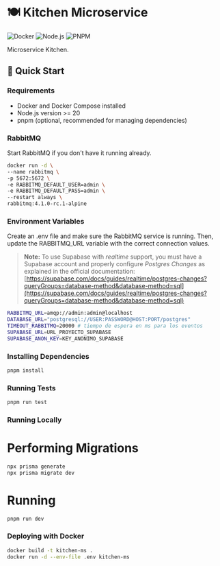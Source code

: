# 🍽️ Kitchen Microservice

![Docker](https://img.shields.io/badge/Docker-2CA5E0?style=for-the-badge&logo=docker&logoColor=white)
![Node.js](https://img.shields.io/badge/Node.js-20.19.0-green?style=for-the-badge&logo=nodedotjs)
![PNPM](https://img.shields.io/badge/pnpm-%234a4a4a.svg?style=for-the-badge&logo=pnpm&logoColor=f69220)

Microservice Kitchen.

## 🚀 Quick Start

### Requirements

- Docker and Docker Compose installed
- Node.js version >= 20
- pnpm (optional, recommended for managing dependencies)

### RabbitMQ

Start RabbitMQ if you don't have it running already.

```bash
docker run -d \
--name rabbitmq \
-p 5672:5672 \
-e RABBITMQ_DEFAULT_USER=admin \
-e RABBITMQ_DEFAULT_PASS=admin \
--restart always \
rabbitmq:4.1.0-rc.1-alpine
```

### Environment Variables

Create an .env file and make sure the RabbitMQ service is running. Then, update the RABBITMQ_URL variable with the correct connection values.

> **Note:** To use Supabase with _realtime_ support, you must have a Supabase account and properly configure _Postgres Changes_ as explained in the official documentation:  
> [https://supabase.com/docs/guides/realtime/postgres-changes?queryGroups=database-method&database-method=sql](https://supabase.com/docs/guides/realtime/postgres-changes?queryGroups=database-method&database-method=sql)

```bash
RABBITMQ_URL=amqp://admin:admin@localhost
DATABASE_URL="postgresql://USER:PASSWORD@HOST:PORT/postgres"
TIMEOUT_RABBITMQ=20000 # tiempo de espera en ms para los eventos
SUPABASE_URL=URL_PROYECTO_SUPABASE
SUPABASE_ANON_KEY=KEY_ANONIMO_SUPABASE
```

### Installing Dependencies

```bash
pnpm install
```

### Running Tests

```bash
pnpm run test
```

### Running Locally

# Performing Migrations

```bash
npx prisma generate
npx prisma migrate dev
```

# Running

```bash
pnpm run dev
```

### Deploying with Docker

```bash
docker build -t kitchen-ms .
docker run -d --env-file .env kitchen-ms
```
